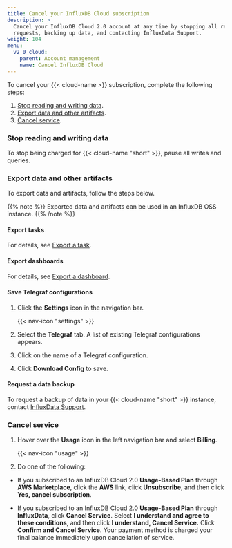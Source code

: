 ```yaml
---
title: Cancel your InfluxDB Cloud subscription
description: >
  Cancel your InfluxDB Cloud 2.0 account at any time by stopping all read and write
  requests, backing up data, and contacting InfluxData Support.
weight: 104
menu:
  v2_0_cloud:
    parent: Account management
    name: Cancel InfluxDB Cloud
---
```


To cancel your {{< cloud-name >}} subscription, complete the following steps:

1. [Stop reading and writing data](#stop-reading-and-writing-data).
2. [Export data and other artifacts](#export-data-and-other-artifacts).
3. [Cancel service](#cancel-service).

### Stop reading and writing data

To stop being charged for {{< cloud-name "short" >}}, pause all writes and queries.

### Export data and other artifacts

To export data and artifacts, follow the steps below.

{{% note %}}
Exported data and artifacts can be used in an InfluxDB OSS instance.
{{% /note %}}

#### Export tasks

For details, see [Export a task](/v2.0/process-data/manage-tasks/export-task/).

#### Export dashboards

For details, see [Export a dashboard](/v2.0/visualize-data/dashboards/export-dashboard/).

#### Save Telegraf configurations

1. Click the **Settings** icon in the navigation bar.

    {{< nav-icon "settings" >}}

2. Select the **Telegraf** tab. A list of existing Telegraf configurations appears.
3. Click on the name of a Telegraf configuration.
4. Click **Download Config** to save.

#### Request a data backup

To request a backup of data in your {{< cloud-name "short" >}} instance, contact [InfluxData Support](mailto:support@influxdata.com).

### Cancel service

1. Hover over the **Usage** icon in the left navigation bar and select **Billing**.

    {{< nav-icon "usage" >}}

2. Do one of the following:

  - If you subscribed to an InfluxDB Cloud 2.0 **Usage-Based Plan** through **AWS Marketplace**, click the **AWS** link, click **Unsubscribe**, and then click **Yes, cancel subscription**.
  
  - If you subscribed to an InfluxDB Cloud 2.0 **Usage-Based Plan** through **InfluxData**, click **Cancel Service**. Select **I understand and agree to these conditions**, and then click **I understand, Cancel Service.** Click **Confirm and Cancel Service**. Your payment method is charged your final balance immediately upon cancellation of service.
